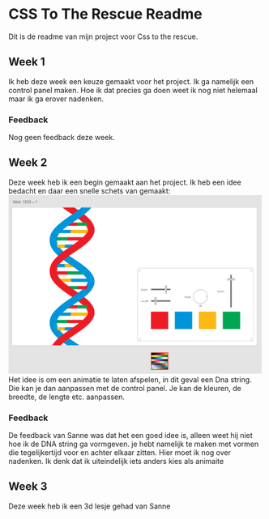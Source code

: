 # CSS To The Rescue Readme

Dit is de readme van mijn project voor Css to the rescue.

## Week 1

Ik heb deze week een keuze gemaakt voor het project. Ik ga namelijk een control panel maken. Hoe ik dat precies ga doen weet ik nog niet helemaal maar ik ga erover nadenken.

### Feedback

Nog geen feedback deze week.

## Week 2

Deze week heb ik een begin gemaakt aan het project. Ik heb een idee bedacht en daar een snelle schets van gemaakt:
<img src="media/readme-img/Sketch.png" width="500px" alt="Schets">
Het idee is om een animatie te laten afspelen, in dit geval een Dna string. Die kan je dan aanpassen met de control panel. Je kan de kleuren, de breedte, de lengte etc. aanpassen. 

### Feedback

De feedback van Sanne was dat het een goed idee is, alleen weet hij niet hoe ik de DNA string ga vormgeven. je hebt namelijk te maken met vormen die tegelijkertijd voor en achter elkaar zitten. Hier moet ik nog over nadenken. Ik denk dat ik uiteindelijk iets anders kies als animaite

## Week 3

Deze week heb ik een 3d lesje gehad van Sanne
